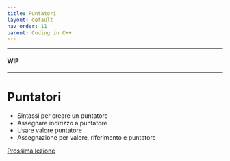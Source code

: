 ```yaml
---
title: Puntatori
layout: default
nav_order: 11
parent: Coding in C++
---
```


---

#### WIP

---

# Puntatori

- Sintassi per creare un puntatore  
- Assegnare indirizzo a puntatore  
- Usare valore puntatore  
- Assegnazione per valore, riferimento e puntatore

[Prossima lezione](2-oggetti)